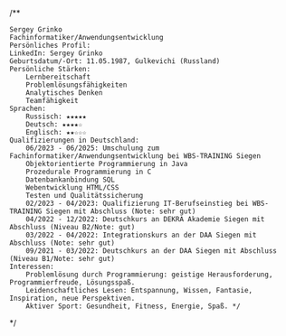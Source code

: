 /**

    Sergey Grinko
    Fachinformatiker/Anwendungsentwicklung
    Persönliches Profil:
    LinkedIn: Sergey Grinko
    Geburtsdatum/-Ort: 11.05.1987, Gulkevichi (Russland)
    Persönliche Stärken:
        Lernbereitschaft
        Problemlösungsfähigkeiten
        Analytisches Denken
        Teamfähigkeit
    Sprachen:
        Russisch: ★★★★★
        Deutsch: ★★★★☆
        Englisch: ★★☆☆☆
    Qualifizierungen in Deutschland:
        06/2023 - 06/2025: Umschulung zum Fachinformatiker/Anwendungsentwicklung bei WBS-TRAINING Siegen
        Objektorientierte Programmierung in Java
        Prozedurale Programmierung in C
        Datenbankanbindung SQL
        Webentwicklung HTML/CSS
        Testen und Qualitätssicherung
        02/2023 - 04/2023: Qualifizierung IT-Berufseinstieg bei WBS-TRAINING Siegen mit Abschluss (Note: sehr gut)
        04/2022 - 12/2022: Deutschkurs an DEKRA Akademie Siegen mit Abschluss (Niveau B2/Note: gut)
        03/2022 - 04/2022: Integrationskurs an der DAA Siegen mit Abschluss (Note: sehr gut)
        09/2021 - 03/2022: Deutschkurs an der DAA Siegen mit Abschluss (Niveau B1/Note: sehr gut)
    Interessen:
        Problemlösung durch Programmierung: geistige Herausforderung, Programmierfreude, Lösungsspaß.
        Leidenschaftliches Lesen: Entspannung, Wissen, Fantasie, Inspiration, neue Perspektiven.
        Aktiver Sport: Gesundheit, Fitness, Energie, Spaß. */

*/

